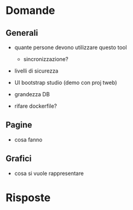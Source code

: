 # Domande
## Generali
- quante persone devono utilizzare questo tool
    - sincronizzazione?
- livelli di sicurezza
- UI bootstrap studio (demo con proj tweb)
- grandezza DB

- rifare dockerfile?

## Pagine
- cosa fanno

## Grafici
- cosa si vuole rappresentare


# Risposte

